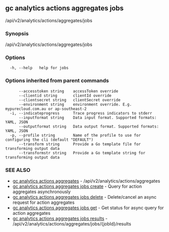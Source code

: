 ## gc analytics actions aggregates jobs

/api/v2/analytics/actions/aggregates/jobs

### Synopsis

/api/v2/analytics/actions/aggregates/jobs

### Options

```
  -h, --help   help for jobs
```

### Options inherited from parent commands

```
      --accesstoken string    accessToken override
      --clientid string       clientId override
      --clientsecret string   clientSecret override
      --environment string    environment override. E.g. mypurecloud.com.au or ap-southeast-2
  -i, --indicateprogress      Trace progress indicators to stderr
      --inputformat string    Data input format. Supported formats: YAML, JSON
      --outputformat string   Data output format. Supported formats: YAML, JSON
  -p, --profile string        Name of the profile to use for configuring the cli (default "DEFAULT")
      --transform string      Provide a Go template file for transforming output data
      --transformstr string   Provide a Go template string for transforming output data
```

### SEE ALSO

* [gc analytics actions aggregates](gc_analytics_actions_aggregates.html)	 - /api/v2/analytics/actions/aggregates
* [gc analytics actions aggregates jobs create](gc_analytics_actions_aggregates_jobs_create.html)	 - Query for action aggregates asynchronously
* [gc analytics actions aggregates jobs delete](gc_analytics_actions_aggregates_jobs_delete.html)	 - Delete/cancel an async request for action aggregates
* [gc analytics actions aggregates jobs get](gc_analytics_actions_aggregates_jobs_get.html)	 - Get status for async query for action aggregates
* [gc analytics actions aggregates jobs results](gc_analytics_actions_aggregates_jobs_results.html)	 - /api/v2/analytics/actions/aggregates/jobs/{jobId}/results


